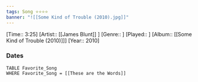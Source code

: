 ```yaml
---
tags: Song ⭐⭐⭐⭐ 
banner: "![[Some Kind of Trouble (2010).jpg]]"
---
```

[Time:: 3:25]
[Artist:: [[James Blunt]] ]
[Genre:: ]
[Played:: ]
[Album:: [[Some Kind of Trouble (2010)]]]
[Year:: 2010]
### Dates
````dataview
TABLE Favorite_Song
WHERE Favorite_Song = [[These are the Words]]
````